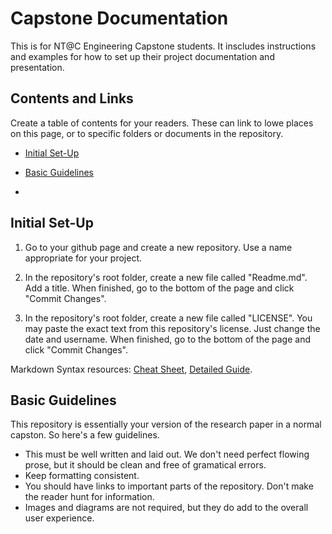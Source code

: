 # Capstone Documentation

This is for NT@C Engineering Capstone students.  It inscludes instructions and examples for how to set up their project documentation and presentation.


## Contents and Links

Create a table of contents for your readers.  These can link to lowe places on this page, or to specific folders or documents in the repository.

* [Initial Set-Up](https://github.com/rhunter-NTatC/Capstone_Documentation_Sample#initial-set-up)

* [Basic Guidelines](https://github.com/rhunter-NTatC/Capstone_Documentation_Sample#basic-guidelines)

*  


## Initial Set-Up

1.  Go to your github page and create a new repository.  Use a name appropriate for your project.

2.  In the repository's root folder, create a new file called "Readme.md".  Add a title.  When finished, go to the bottom of the page and click "Commit Changes".
  
3.  In the repository's root folder, create a new file called "LICENSE".  You may paste the exact text from this repository's license.  Just change the date and username.  When finished, go to the bottom of the page and click "Commit Changes".

Markdown Syntax resources: [Cheat Sheet](https://github.com/tchapi/markdown-cheatsheet), [Detailed Guide](https://www.markdownguide.org/basic-syntax/).


## Basic Guidelines

This repository is essentially your version of the research paper in a normal capston.  So here's a few guidelines.

* This must be well written and laid out.  We don't need perfect flowing prose, but it should be clean and free of gramatical errors.
* Keep formatting consistent.
* You should have links to important parts of the repository.  Don't make the reader hunt for information.
* Images and diagrams are not required, but they do add to the overall user experience.
